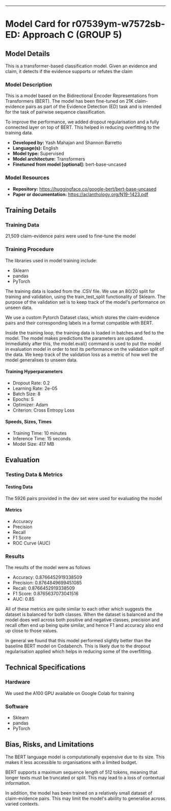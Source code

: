 
---

# Model Card for r07539ym-w7572sb-ED: Approach C (GROUP 5)

<!-- Provide a quick summary of what the model is/does. -->

## Model Details
This is a transformer-based classification model. Given an evidence and claim, it detects if the evidence supports or refutes the claim

### Model Description

This is a model based on the Bidirectional Encoder Representations from Transformers (BERT). The model has been fine-tuned on 21K claim-evidence pairs as part of the Evidence Detection (ED) task and is intended for the task of pairwise sequence classification. 

To improve the performance, we added dropout regularisation and a fully connected layer on top of BERT. This helped in reducing overfitting to the training data.
<!-- Provide a longer summary of what this model is. -->

- **Developed by:** Yash Mahajan and Shannon Barretto 
- **Language(s):** English
- **Model type:** Supervised
- **Model architecture:** Transformers
- **Finetuned from model [optional]:** bert-base-uncased

### Model Resources

<!-- Provide links where applicable. -->

- **Repository:** https://huggingface.co/google-bert/bert-base-uncased
- **Paper or documentation:** https://aclanthology.org/N19-1423.pdf

## Training Details

### Training Data

21,509 claim-evidence pairs were used to fine-tune the model

### Training Procedure
The libraries used in model training include: 
- Sklearn 
- pandas
- PyTorch

The training data is loaded from the .CSV file. We use an 80/20 split for training and validation, using the train_test_split functionality of Sklearn.  The purpose of the validation set is to keep track of the model's performance on unseen data. 

We use a custom Pytorch Dataset class, which stores the claim-evidence pairs and their corresponding labels in a format compatible with BERT.

Inside the training loop, the training data is loaded in batches and fed to the model. The model makes predictions the parameters are updated. Immediately after this, the model.eval() command is used to put the model in evaluation model in order to test its performance on the validation split of the data. We keep track of the validation loss as a metric of how well the model generalises to unseen data. 

#### Training Hyperparameters

- Dropout Rate: 0.2
- Learning Rate: 2e-05
- Batch Size: 8
- Epochs: 5
- Optimizer: Adam
- Criterion: Cross Entropy Loss

#### Speeds, Sizes, Times

- Training Time: 10 minutes
- Inference Time: 15 seconds
- Model Size: 417 MB

## Evaluation

<!-- This section describes the evaluation protocols and provides the results. -->

### Testing Data & Metrics

#### Testing Data

The 5926 pairs provided in the dev set were used for evaluating the model 

#### Metrics
  - Accuracy
  - Precision
  - Recall
  - F1 Score
  - ROC Curve (AUC)

### Results
The results of the model were as follows
- Accuracy: 0.8766452919338509
- Precision: 0.8764849699451085
- Recall: 0.8766452919338509
- F1 Score: 0.8765637073041516
- AUC: 0.85

All of these metrics are quite similar to each other which suggests the dataset is balanced for both classes. When the dataset is balanced and the model does well across both positive and negative classes, precision and recall often end up being quite similar, and hence F1 and accuracy also end up close to those values.

In general we found that this model performed slightly better than the baseline BERT model on Codabench. This is likely due to the dropout regularisation applied which helps in reducing some of the overfitting. 

## Technical Specifications

### Hardware
We used the A100 GPU available on Google Colab for training

### Software

- Sklearn 
- pandas
- PyTorch



## Bias, Risks, and Limitations

<!-- This section is meant to convey both technical and sociotechnical limitations. -->
The BERT language model is computationally expensive due to its size. This makes it less accessible to organisations with a limited budget.

BERT supports a maximum sequence length of 512 tokens, meaning that longer texts must be truncated or split. This may lead to a loss of contextual information.

In addition, the model has been trained on a relatively small dataset of claim-evidence pairs. This may limit the model's abiility to generalise across varied contexts. 

